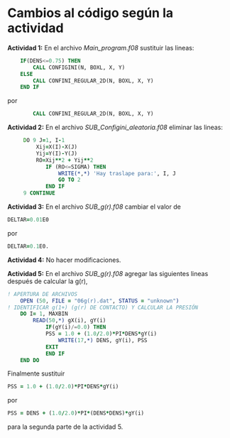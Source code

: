 # Cambios al código según la actividad

**Actividad 1:** En el archivo *Main_program.f08* sustituir las lineas:

```fortran
    IF(DENS<=0.75) THEN
        CALL CONFIGINI(N, BOXL, X, Y)
    ELSE
        CALL CONFINI_REGULAR_2D(N, BOXL, X, Y)
    END IF
```    
    
por

```fortran
        CALL CONFINI_REGULAR_2D(N, BOXL, X, Y)
```          

**Actividad 2:** En el archivo *SUB_Configini_aleatoria.f08* eliminar las lineas:

```fortran
     DO 9 J=1, I-1
         Xij=X(I)-X(J)
         Yij=Y(I)-Y(J)
         RO=Xij**2 + Yij**2 
            IF (RO<=SIGMA) THEN
                WRITE(*,*) 'Hay traslape para:', I, J
                GO TO 2
            END IF
     9 CONTINUE
```

**Actividad 3:** En el archivo *SUB_g(r).f08* cambiar el valor de 
```fortran 
DELTAR=0.01E0 
``` 
por 
```fortran 
DELTAR=0.1E0. 
```


**Actividad 4:** No hacer modificaciones. 


**Actividad 5:** En el archivo *SUB_g(r).f08* agregar las siguientes lineas después de calcular la g(r),

```fortran
! APERTURA DE ARCHIVOS 
    OPEN (50, FILE = "06g(r).dat", STATUS = "unknown")
! IDENTIFICAR g(1+) (g(r) DE CONTACTO) Y CALCULAR LA PRESIÓN 
    DO I= 1, MAXBIN
        READ(50,*) gX(i), gY(i)
            IF(gY(i)/=0.0) THEN 
            PSS = 1.0 + (1.0/2.0)*PI*DENS*gY(i)
                WRITE(17,*) DENS, gY(i), PSS
            EXIT
            END IF  
    END DO
```

Finalmente sustituir 
```fortran 
PSS = 1.0 + (1.0/2.0)*PI*DENS*gY(i)
``` 
por 
```fortran 
PSS = DENS + (1.0/2.0)*PI*(DENS*DENS)*gY(i)
``` 
para la segunda parte de la actividad 5.

